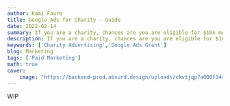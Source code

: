 ```yaml
---
author: Kami Faure
title: Google Ads for Charity - Guide
date: 2022-02-14
summary: If you are a charity, chances are you are eligible for $10k monthly budget from Google. But there's rules to follow to keep this going.
description: If you are a charity, chances are you are eligible for $10k monthly budget from Google. But there's rules to follow to keep this going.
keywords: ['Charity Advertising','Google Ads Grant']
blog: Marketing
tags: ['Paid Marketing']
math: true
cover:
    image: "https://backend-prod.absurd.design/uploads/ckvtjqp7a000f14r0cvs71yk7.jpg"
---
```

WIP